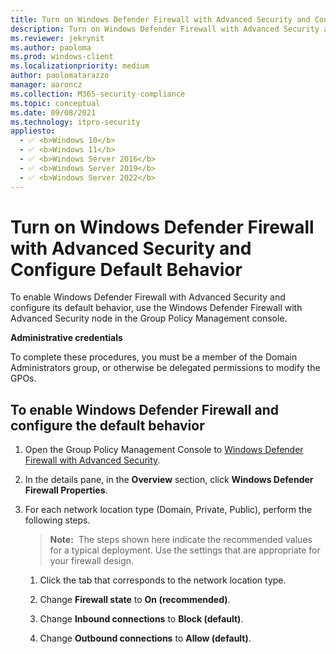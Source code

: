 ```yaml
---
title: Turn on Windows Defender Firewall with Advanced Security and Configure Default Behavior (Windows)
description: Turn on Windows Defender Firewall with Advanced Security and Configure Default Behavior
ms.reviewer: jekrynit
ms.author: paoloma
ms.prod: windows-client
ms.localizationpriority: medium
author: paolomatarazzo
manager: aaroncz
ms.collection: M365-security-compliance
ms.topic: conceptual
ms.date: 09/08/2021
ms.technology: itpro-security
appliesto: 
  - ✅ <b>Windows 10</b>
  - ✅ <b>Windows 11</b>
  - ✅ <b>Windows Server 2016</b>
  - ✅ <b>Windows Server 2019</b>
  - ✅ <b>Windows Server 2022</b>
---
```


# Turn on Windows Defender Firewall with Advanced Security and Configure Default Behavior


To enable Windows Defender Firewall with Advanced Security and configure its default behavior, use the Windows Defender Firewall with Advanced Security node in the Group Policy Management console.

**Administrative credentials**

To complete these procedures, you must be a member of the Domain Administrators group, or otherwise be delegated permissions to modify the GPOs.

## To enable Windows Defender Firewall and configure the default behavior

1.  Open the Group Policy Management Console to [Windows Defender Firewall with Advanced Security](open-the-group-policy-management-console-to-windows-firewall-with-advanced-security.md).

2.  In the details pane, in the **Overview** section, click **Windows Defender Firewall Properties**.

3.  For each network location type (Domain, Private, Public), perform the following steps.

    >**Note:**  The steps shown here indicate the recommended values for a typical deployment. Use the settings that are appropriate for your firewall design.

    1.  Click the tab that corresponds to the network location type.

    2.  Change **Firewall state** to **On (recommended)**.

    3.  Change **Inbound connections** to **Block (default)**.

    4.  Change **Outbound connections** to **Allow (default)**.

 

 





